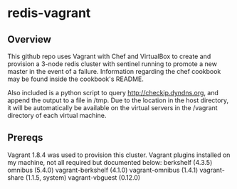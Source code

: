 # redis-vagrant

## Overview

This github repo uses Vagrant with Chef and VirtualBox to create and provision a 3-node redis cluster with sentinel running to promote a new master in the event of a failure.
Information regarding the chef cookbook may be found inside the cookbook's README.

Also included is a python script to query http://checkip.dyndns.org, and append the output to a file in /tmp. Due to the location in the host directory, it will be automatically be available on the virtual servers in the /vagrant directory of each virtual machine.

## Prereqs
Vagrant 1.8.4 was used to provision this cluster.
Vagrant plugins installed on my machine, not all required but documented below:
berkshelf (4.3.5)
omnibus (5.4.0)
vagrant-berkshelf (4.1.0)
vagrant-omnibus (1.4.1)
vagrant-share (1.1.5, system)
vagrant-vbguest (0.12.0)
